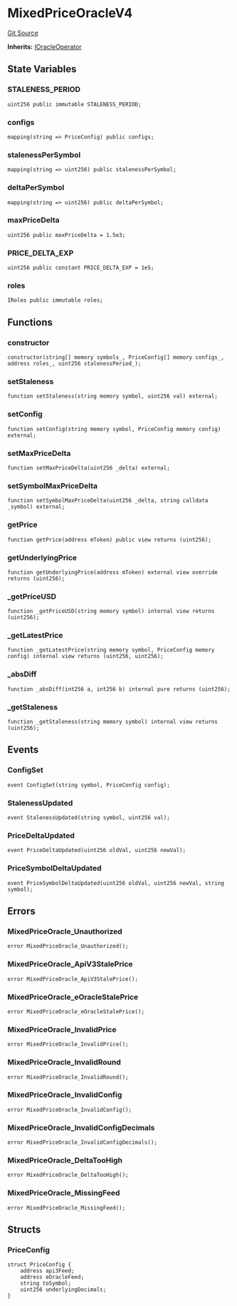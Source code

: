 # MixedPriceOracleV4
[Git Source](https://github.com/malda-protocol/malda-lending/blob/acd5ab2b6c54b66703c366d922b6691b77a8c9fd/src\oracles\MixedPriceOracleV4.sol)

**Inherits:**
[IOracleOperator](/src\interfaces\IOracleOperator.sol\interface.IOracleOperator.md)


## State Variables
### STALENESS_PERIOD

```solidity
uint256 public immutable STALENESS_PERIOD;
```


### configs

```solidity
mapping(string => PriceConfig) public configs;
```


### stalenessPerSymbol

```solidity
mapping(string => uint256) public stalenessPerSymbol;
```


### deltaPerSymbol

```solidity
mapping(string => uint256) public deltaPerSymbol;
```


### maxPriceDelta

```solidity
uint256 public maxPriceDelta = 1.5e3;
```


### PRICE_DELTA_EXP

```solidity
uint256 public constant PRICE_DELTA_EXP = 1e5;
```


### roles

```solidity
IRoles public immutable roles;
```


## Functions
### constructor


```solidity
constructor(string[] memory symbols_, PriceConfig[] memory configs_, address roles_, uint256 stalenessPeriod_);
```

### setStaleness


```solidity
function setStaleness(string memory symbol, uint256 val) external;
```

### setConfig


```solidity
function setConfig(string memory symbol, PriceConfig memory config) external;
```

### setMaxPriceDelta


```solidity
function setMaxPriceDelta(uint256 _delta) external;
```

### setSymbolMaxPriceDelta


```solidity
function setSymbolMaxPriceDelta(uint256 _delta, string calldata _symbol) external;
```

### getPrice


```solidity
function getPrice(address mToken) public view returns (uint256);
```

### getUnderlyingPrice


```solidity
function getUnderlyingPrice(address mToken) external view override returns (uint256);
```

### _getPriceUSD


```solidity
function _getPriceUSD(string memory symbol) internal view returns (uint256);
```

### _getLatestPrice


```solidity
function _getLatestPrice(string memory symbol, PriceConfig memory config) internal view returns (uint256, uint256);
```

### _absDiff


```solidity
function _absDiff(int256 a, int256 b) internal pure returns (uint256);
```

### _getStaleness


```solidity
function _getStaleness(string memory symbol) internal view returns (uint256);
```

## Events
### ConfigSet

```solidity
event ConfigSet(string symbol, PriceConfig config);
```

### StalenessUpdated

```solidity
event StalenessUpdated(string symbol, uint256 val);
```

### PriceDeltaUpdated

```solidity
event PriceDeltaUpdated(uint256 oldVal, uint256 newVal);
```

### PriceSymbolDeltaUpdated

```solidity
event PriceSymbolDeltaUpdated(uint256 oldVal, uint256 newVal, string symbol);
```

## Errors
### MixedPriceOracle_Unauthorized

```solidity
error MixedPriceOracle_Unauthorized();
```

### MixedPriceOracle_ApiV3StalePrice

```solidity
error MixedPriceOracle_ApiV3StalePrice();
```

### MixedPriceOracle_eOracleStalePrice

```solidity
error MixedPriceOracle_eOracleStalePrice();
```

### MixedPriceOracle_InvalidPrice

```solidity
error MixedPriceOracle_InvalidPrice();
```

### MixedPriceOracle_InvalidRound

```solidity
error MixedPriceOracle_InvalidRound();
```

### MixedPriceOracle_InvalidConfig

```solidity
error MixedPriceOracle_InvalidConfig();
```

### MixedPriceOracle_InvalidConfigDecimals

```solidity
error MixedPriceOracle_InvalidConfigDecimals();
```

### MixedPriceOracle_DeltaTooHigh

```solidity
error MixedPriceOracle_DeltaTooHigh();
```

### MixedPriceOracle_MissingFeed

```solidity
error MixedPriceOracle_MissingFeed();
```

## Structs
### PriceConfig

```solidity
struct PriceConfig {
    address api3Feed;
    address eOracleFeed;
    string toSymbol;
    uint256 underlyingDecimals;
}
```

